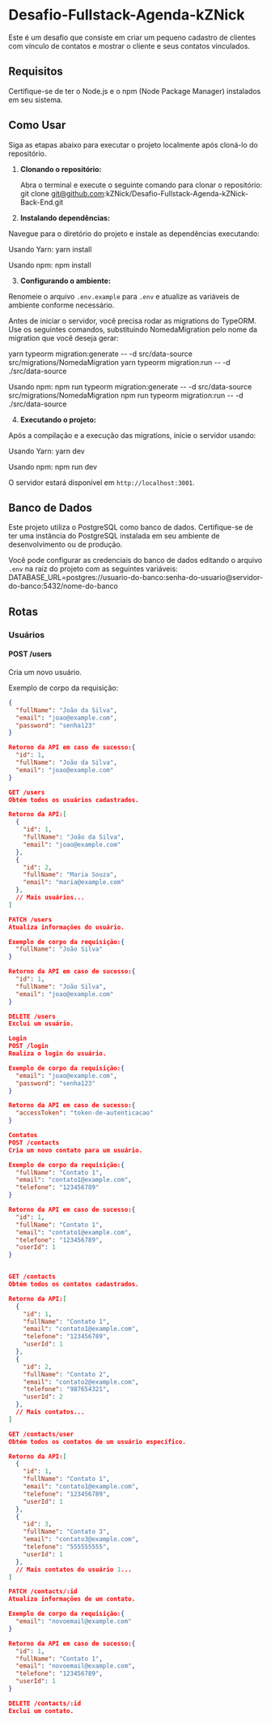 # Desafio-Fullstack-Agenda-kZNick

Este é um desafio que consiste em criar um pequeno cadastro de clientes com vínculo de contatos e mostrar o cliente e seus contatos vinculados.

## Requisitos

Certifique-se de ter o Node.js e o npm (Node Package Manager) instalados em seu sistema.

## Como Usar

Siga as etapas abaixo para executar o projeto localmente após cloná-lo do repositório.

1. **Clonando o repositório:**

   Abra o terminal e execute o seguinte comando para clonar o repositório: git clone git@github.com:kZNick/Desafio-Fullstack-Agenda-kZNick-Back-End.git


2. **Instalando dependências:**

Navegue para o diretório do projeto e instale as dependências executando:

Usando Yarn: yarn install

Usando npm: npm install


3. **Configurando o ambiente:**

Renomeie o arquivo `.env.example` para `.env` e atualize as variáveis de ambiente conforme necessário.

Antes de iniciar o servidor, você precisa rodar as migrations do TypeORM. Use os seguintes comandos, substituindo NomedaMigration pelo nome da migration que você deseja gerar: 

yarn typeorm migration:generate -- -d src/data-source src/migrations/NomedaMigration
yarn typeorm migration:run -- -d ./src/data-source

Usando npm: npm run typeorm migration:generate -- -d src/data-source src/migrations/NomedaMigration
npm run typeorm migration:run -- -d ./src/data-source



4. **Executando o projeto:**

Após a compilação e a execução das migrations, inicie o servidor usando:

Usando Yarn: yarn dev

Usando npm: npm run dev


O servidor estará disponível em `http://localhost:3001`.

## Banco de Dados

Este projeto utiliza o PostgreSQL como banco de dados. Certifique-se de ter uma instância do PostgreSQL instalada em seu ambiente de desenvolvimento ou de produção.

Você pode configurar as credenciais do banco de dados editando o arquivo `.env` na raiz do projeto com as seguintes variáveis: DATABASE_URL=postgres://usuario-do-banco:senha-do-usuario@servidor-do-banco:5432/nome-do-banco


## Rotas

### Usuários

#### POST /users

Cria um novo usuário.

Exemplo de corpo da requisição:
```json
{
  "fullName": "João da Silva",
  "email": "joao@example.com",
  "password": "senha123"
}

Retorno da API em caso de sucesso:{
  "id": 1,
  "fullName": "João da Silva",
  "email": "joao@example.com"
}

GET /users
Obtém todos os usuários cadastrados.

Retorno da API:[
  {
    "id": 1,
    "fullName": "João da Silva",
    "email": "joao@example.com"
  },
  {
    "id": 2,
    "fullName": "Maria Souza",
    "email": "maria@example.com"
  },
  // Mais usuários...
]

PATCH /users
Atualiza informações do usuário.

Exemplo de corpo da requisição:{
  "fullName": "João Silva"
}

Retorno da API em caso de sucesso:{
  "id": 1,
  "fullName": "João Silva",
  "email": "joao@example.com"
}

DELETE /users
Exclui um usuário.

Login
POST /login
Realiza o login do usuário.

Exemplo de corpo da requisição:{
  "email": "joao@example.com",
  "password": "senha123"
}

Retorno da API em caso de sucesso:{
  "accessToken": "token-de-autenticacao"
}

Contatos
POST /contacts
Cria um novo contato para um usuário.

Exemplo de corpo da requisição:{
  "fullName": "Contato 1",
  "email": "contato1@example.com",
  "telefone": "123456789"
}

Retorno da API em caso de sucesso:{
  "id": 1,
  "fullName": "Contato 1",
  "email": "contato1@example.com",
  "telefone": "123456789",
  "userId": 1
}


GET /contacts
Obtém todos os contatos cadastrados.

Retorno da API:[
  {
    "id": 1,
    "fullName": "Contato 1",
    "email": "contato1@example.com",
    "telefone": "123456789",
    "userId": 1
  },
  {
    "id": 2,
    "fullName": "Contato 2",
    "email": "contato2@example.com",
    "telefone": "987654321",
    "userId": 2
  },
  // Mais contatos...
]

GET /contacts/user
Obtém todos os contatos de um usuário específico.

Retorno da API:[
  {
    "id": 1,
    "fullName": "Contato 1",
    "email": "contato1@example.com",
    "telefone": "123456789",
    "userId": 1
  },
  {
    "id": 3,
    "fullName": "Contato 3",
    "email": "contato3@example.com",
    "telefone": "555555555",
    "userId": 1
  },
  // Mais contatos do usuário 1...
]

PATCH /contacts/:id
Atualiza informações de um contato.

Exemplo de corpo da requisição:{
  "email": "novoemail@example.com"
}

Retorno da API em caso de sucesso:{
  "id": 1,
  "fullName": "Contato 1",
  "email": "novoemail@example.com",
  "telefone": "123456789",
  "userId": 1
}

DELETE /contacts/:id
Exclui um contato.